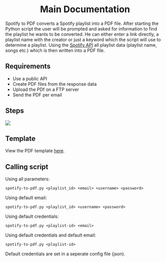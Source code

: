 <h1 align=center>Main Documentation</h1>

Spotify to PDF converts a Spotify playlist into a PDF file. After starting the Python script the user will be prompted and asked for information to find the playlist he wants to be converted. He can either enter a link directly, a playlist name with the creator or just a keyword which the script will use to determine a playlist. Using the [Spotify API](https://developer.spotify.com/documentation/web-api/) all playlist data (playlist name, songs etc.) which is then written into a PDF file.

## Requirements
- Use a public API
- Create PDF files from the response data
- Upload the PDf on a FTP server
- Send the PDF per email

## Steps
<img src=https://github.com/baltermia/spotify-to-pdf/blob/main/docs/steps.drawio.png />

## Template
View the PDF template [here](https://github.com/baltermia/spotify-to-pdf/blob/main/docs/template.pdf).

## Calling script
Using all parameters:
```
spotify-to-pdf.py <playlist_id> <email> <username> <password>
```

Using default email:
```
spotify-to-pdf.py <playlist_id> <username> <password>
```

Using default credentials:
```
spotify-to-pdf.py <playlist-id> <email>
```

Using default credentials and default email:
```
spotify-to-pdf.py <playlist-id>
```

Default credentials are set in a seperate config file (json).
